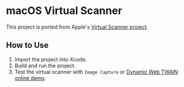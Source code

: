 # macOS Virtual Scanner
This project is ported from Apple's [Virtual Scanner project](https://developer.apple.com/library/archive/samplecode/VirtualScanner/Introduction/Intro.html).

## How to Use
1. Import the project into Xcode.
2. Build and run the project.
3. Test the virtual scanner with `Image Capture` or [Dynamic Web TWAIN online demo](https://demo3.dynamsoft.com/web-twain/).

